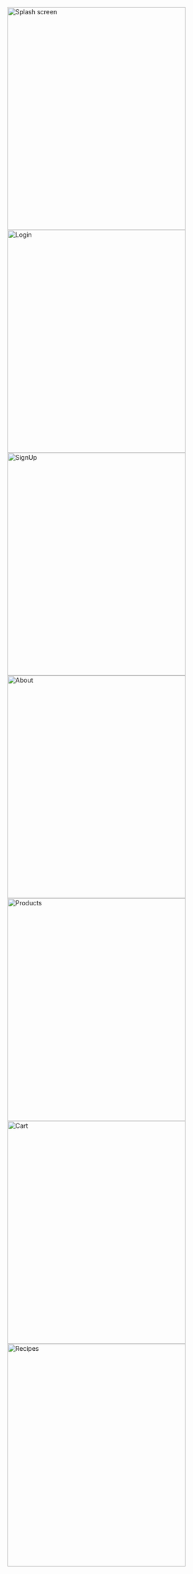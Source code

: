 <p float='left'>
    <img src="https://i.ibb.co/J2C9KmG/IMG-0199.jpg" alt="Splash screen"  width="400" height="500">
    <img src="https://i.ibb.co/ynVKvNy/IMG-0196.jpg" alt="Login" width="400" height="500">
    <img src="https://i.ibb.co/vwZWVK1/IMG-0197.jpg" alt="SignUp" width="400" height="500">
    <img src="https://i.ibb.co/g46M4t4/IMG-0198.jpg" alt="About" width="400" height="500">
    <img src="https://i.ibb.co/dMgdT2t/IMG-0193.jpg" alt="Products" width="400" height="500">
    <img src="https://i.ibb.co/dJM6kQb/IMG-0201.jpg" alt="Cart" width="400" height="500">
    <img src="https://i.ibb.co/xGhLjKP/IMG-0200.jpg" alt="Recipes" width="400" height="500">
</p>
